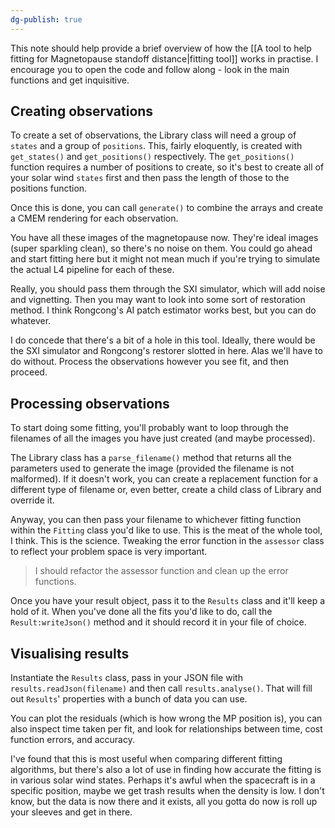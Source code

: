 ```yaml
---
dg-publish: true
---
```


This note should help provide a brief overview of how the [[A tool to help fitting for Magnetopause standoff distance|fitting tool]] works in practise. I encourage you to open the code and follow along - look in the main functions and get inquisitive.

## Creating observations
To create a set of observations, the Library class will need a group of `states` and a group of `positions`. This, fairly eloquently, is created with `get_states()` and `get_positions()` respectively. The `get_positions()` function requires a number of positions to create, so it's best to create all of your solar wind `states` first and then pass the length of those to the positions function.

Once this is done, you can call `generate()` to combine the arrays and create a CMEM rendering for each observation.

You have all these images of the magnetopause now. They're ideal images (super sparkling clean), so there's no noise on them. You could go ahead and start fitting here but it might not mean much if you're trying to simulate the actual L4 pipeline for each of these. 

Really, you should pass them through the SXI simulator, which will add noise and vignetting. Then you may want to look into some sort of restoration method. I think Rongcong's AI patch estimator works best, but you can do whatever. 

I do concede that there's a bit of a hole in this tool. Ideally, there would be the SXI simulator and Rongcong's restorer slotted in here. Alas we'll have to do without. Process the observations however you see fit, and then proceed.
## Processing observations
To start doing some fitting, you'll probably want to loop through the filenames of all the images you have just created (and maybe processed). 

The Library class has a `parse_filename()` method that returns all the parameters used to generate the image (provided the filename is not malformed). If it doesn't work, you can create a replacement function for a different type of filename or, even better, create a child class of Library and override it.

Anyway, you can then pass your filename to whichever fitting function within the `Fitting` class you'd like to use. This is the meat of the whole tool, I think. This is the science. Tweaking the error function in the `assessor` class to reflect your problem space is very important. 

>I should refactor the assessor function and clean up the error functions.

Once you have your result object, pass it to the `Results` class and it'll keep a hold of it. When you've done all the fits you'd like to do, call the `Result:writeJson()` method and it should record it in your file of choice.

## Visualising results
Instantiate the `Results` class, pass in your JSON file with `results.readJson(filename)` and then call `results.analyse()`. That will fill out `Results`' properties with a bunch of data you can use.

You can plot the residuals (which is how wrong the MP position is), you can also inspect time taken per fit, and look for relationships between time, cost function errors, and accuracy. 

I've found that this is most useful when comparing different fitting algorithms, but there's also a lot of use in finding how accurate the fitting is in various solar wind states. Perhaps it's awful when the spacecraft is in a specific position, maybe we get trash results when the density is low. I don't know, but the data is now there and it exists, all you gotta do now is roll up your sleeves and get in there.